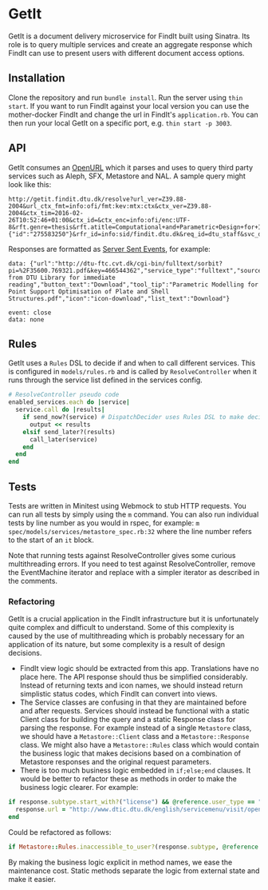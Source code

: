 # GetIt

GetIt is a document delivery microservice for FindIt built using Sinatra. Its role is to query multiple services and create an aggregate response which FindIt can use to present users with different document access options.

## Installation

Clone the repository and run `bundle install`. Run the server using `thin start`. If you want to run FindIt against your local version you can use the mother-docker FindIt and change the url in FindIt's `application.rb`. You can then run your local GetIt on a specific port, e.g. `thin start -p 3003`.

## API

GetIt consumes an [OpenURL](https://en.wikipedia.org/wiki/OpenURL) which it parses and uses to query third party services such as Aleph, SFX, Metastore and NAL. A sample query might look like this:
```
http://getit.findit.dtu.dk/resolve?url_ver=Z39.88-2004&url_ctx_fmt=info:ofi/fmt:kev:mtx:ctx&ctx_ver=Z39.88-2004&ctx_tim=2016-02-26T10:52:46+01:00&ctx_id=&ctx_enc=info:ofi/enc:UTF-8&rft.genre=thesis&rft.atitle=Computational+and+Parametric+Design+for+Irregular+Column+Distribution&rft.au=Andersen,+Daniel+Kolling&rft.date=2016&rft_val_fmt=info:ofi/fmt:kev:mtx:thesis&rft_dat={"id":"275583250"}&rfr_id=info:sid/findit.dtu.dk&req_id=dtu_staff&svc_dat=fulltext&lastEventId=&r=8160476074684977
```
Responses are formatted as [Server Sent Events](https://html.spec.whatwg.org/multipage/comms.html#server-sent-events), for example:
```
data: {"url":"http://dtu-ftc.cvt.dk/cgi-bin/fulltext/sorbit?pi=%2F35600.769321.pdf&key=466544362","service_type":"fulltext","source":"metastore","subtype":"license_local","short_name":"Download","type":"Online","short_explanation":"Download from DTU Library for immediate reading","button_text":"Download","tool_tip":"Parametric Modelling for Point Support Optimisation of Plate and Shell Structures.pdf","icon":"icon-download","list_text":"Download"}

event: close
data: none

```
## Rules

GetIt uses a `Rules` DSL to decide if and when to call different services. This is configured in `models/rules.rb` and is called by `ResolveController` when it runs through the service list defined in the services config.

```ruby
# ResolveController pseudo code
enabled_services.each do |service|
  service.call do |results|
    if send_now?(service) # DispatchDecider uses Rules DSL to make decision
      output << results
    elsif send_later?(results)
      call_later(service)
    end
  end
end
```

## Tests

Tests are written in Minitest using Webmock to stub HTTP requests. You can run all tests by simply using the `m` command. You can also run individual tests by line number as you would in rspec, for example: `m spec/models/services/metastore_spec.rb:32` where the line number refers to the start of an `it` block.

Note that running tests against ResolveController gives some curious multithreading errors. If you need to test against ResolveController, remove the EventMachine iterator and replace with a simpler iterator as described in the comments.

### Refactoring
GetIt is a crucial application in the FindIt infrastructure but it is unfortunately quite complex and difficult to understand. Some of this complexity is caused by the use of multithreading which is probably necessary for an application of its nature, but some complexity is a result of design decisions.

 - FindIt view logic should be extracted from this app. Translations have no place here. The API response should thus be simplified considerably. Instead of returning texts and icon names, we should instead return simplistic status codes, which FindIt can convert into views.
 - The Service classes are confusing in that they are maintained before and after requests. Services should instead be functional with a static Client class for building the query and a static Response class for parsing the response. For example instead of a single `Metastore` class, we should have a `Metastore::Client` class and a `Metastore::Response` class. We might also have a `Metastore::Rules` class which would contain the business logic that makes decisions based on a combination of Metastore responses and the original request parameters.
 - There is too much business logic embedded in `if;else;end` clauses. It would be better to refactor these as methods in order to make the business logic clearer. For example:
  ```ruby
  if response.subtype.start_with?("license") && @reference.user_type == "public"
    response.url = "http://www.dtic.dtu.dk/english/servicemenu/visit/opening#lyngby"
  end
  ```

  Could be refactored as follows:
  ```ruby
  if Metastore::Rules.inaccessible_to_user?(response.subtype, @reference.user_type); ... end
  ```
  By making the business logic explicit in method names, we ease the maintenance cost. Static methods separate the logic from external state and make it easier.
